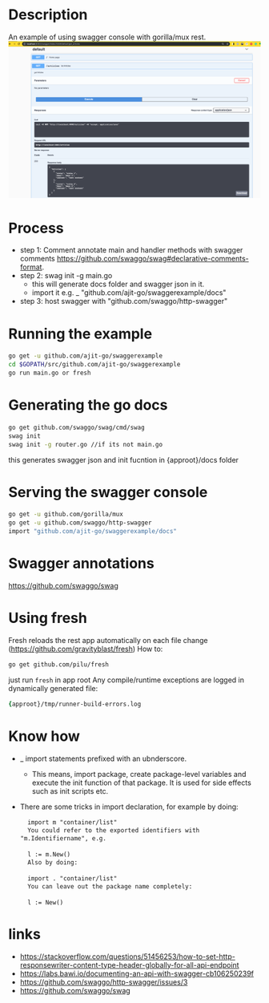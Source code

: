 # Description
An example of using swagger console with gorilla/mux rest.
![swagger console with golang mux](swagger.png "swagger console with golang mux")

# Process 

- step 1: Comment annotate main and handler methods with swagger comments https://github.com/swaggo/swag#declarative-comments-format.
- step 2: swag init -g main.go
    - this will generate docs folder and swagger json in it. 
    - import it e.g. _ "github.com/ajit-go/swaggerexample/docs"
- step 3: host swagger with "github.com/swaggo/http-swagger"


# Running the example
```zsh
go get -u github.com/ajit-go/swaggerexample
cd $GOPATH/src/github.com/ajit-go/swaggerexample 
go run main.go or fresh
```
# Generating the go docs
```zsh
go get github.com/swaggo/swag/cmd/swag
swag init
swag init -g router.go //if its not main.go
```
this generates swagger json and init fucntion in {approot}/docs folder

# Serving the swagger console
```zsh
go get -u github.com/gorilla/mux
go get -u github.com/swaggo/http-swagger
import "github.com/ajit-go/swaggerexample/docs"
```

# Swagger annotations
https://github.com/swaggo/swag

# Using fresh 
Fresh reloads the rest app automatically on each file change (https://github.com/gravityblast/fresh)
How to:
```zsh
go get github.com/pilu/fresh
```

just run `fresh` in app root
Any compile/runtime exceptions are logged in dynamically generated file: 
```zsh
{approot}/tmp/runner-build-errors.log
```

# Know how
-  _ import statements prefixed with an ubnderscore.
    - This means, import package, create package-level variables and execute the init function of that package. It is used for side effects such as init scripts etc.
- There are some tricks in import declaration, for example by doing:

        import m "container/list"
        You could refer to the exported identifiers with "m.Identifiername", e.g.

        l := m.New()
        Also by doing:

        import . "container/list"
        You can leave out the package name completely:

        l := New()

# links
- https://stackoverflow.com/questions/51456253/how-to-set-http-responsewriter-content-type-header-globally-for-all-api-endpoint
- https://labs.bawi.io/documenting-an-api-with-swagger-cb106250239f
- https://github.com/swaggo/http-swagger/issues/3
- https://github.com/swaggo/swag
